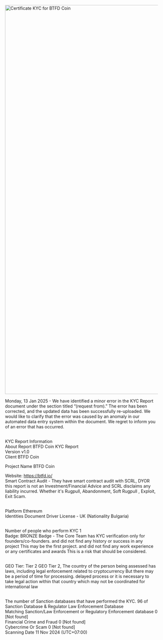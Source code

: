 <img width="1280" alt="Certificate KYC for BTFD Coin" src="https://github.com/user-attachments/assets/7a726c84-8117-423c-9dc3-f1a0293fa18a">

Monday, 13 Jan 2025 - We have identified a minor error in the KYC Report document under the section titled “(request from).” The error has been corrected, and the updated data has been successfully re-uploaded.
We would like to clarify that the error was caused by an anomaly in our automated data entry system within the document.
We regret to inform you of an error that has occurred.

<br>KYC Report Information
<br>About Report	BTFD Coin KYC Report
<br>Version	v1.0
<br>Client	BTFD Coin

Project Name	BTFD Coin

Website: https://btfd.io/ 
<br> Smart Contract Audit - They have smart contract audit with SCRL, DYOR this report is not an Investment/Financial Advice and SCRL disclaims any liability incurred. Whether it's Rugpull, Abandonment, Soft Rugpull , Exploit, Exit Scam.


<br>Platform	Ethereum
<br>Identities Document	Driver License - UK (Nationality Bulgaria)


<br>Number of people who perform KYC	1
<br>Badge: BRONZE Badge - The Core Team has KYC verification only for founders/co-founders. and did not find any history or success in any project This may be the first project. and did not find any work experience or any certificates and awards This is a risk that should be considered.

<br>GEO Tier: Tier 2
GEO Tier 2, The country of the person being assessed has laws, including legal enforcement related to cryptocurrency But there may be a period of time for processing. delayed process or it is necessary to take legal action within that country which may not be coordinated for international law



<br>The number of Sanction databases that have performed the KYC.	96 of Sanction Database & Regulator Law Enforcement Database
<br>Matching Sanction/Law Enforcement or Regulatory Enforcement database	0 [Not found]
<br>Financial Crime and Fraud	0 [Not found]
<br>Cybercrime Or Scam	0 [Not found]
<br>Scanning Date	11 Nov 2024 (UTC+07:00)




